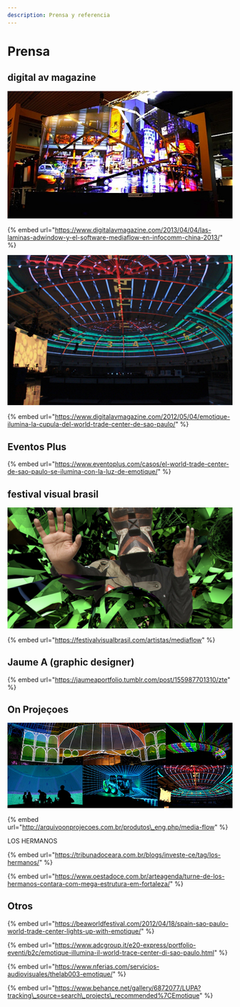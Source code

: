 ```yaml
---
description: Prensa y referencia
---
```


# Prensa

## digital av magazine

![](../../../.gitbook/assets/mf-prensa-china-2013.jpg)

{% embed url="https://www.digitalavmagazine.com/2013/04/04/las-laminas-adwindow-y-el-software-mediaflow-en-infocomm-china-2013/" %}

![](../../../.gitbook/assets/mf-2013-03-br-dome-world-trade-center.jpg)

{% embed url="https://www.digitalavmagazine.com/2012/05/04/emotique-ilumina-la-cupula-del-world-trade-center-de-sao-paulo/" %}

## Eventos Plus

{% embed url="https://www.eventoplus.com/casos/el-world-trade-center-de-sao-paulo-se-ilumina-con-la-luz-de-emotique/" %}



## festival visual brasil

![](../../../.gitbook/assets/mf-prensa-visual-brasil.png)

{% embed url="https://festivalvisualbrasil.com/artistas/mediaflow" %}

## Jaume A \(graphic designer\)

{% embed url="https://jaumeaportfolio.tumblr.com/post/155987701310/zte" %}

## On Projeçoes

![](../../../.gitbook/assets/mf-com-header-product.jpg)

{% embed url="http://arquivoonprojecoes.com.br/produtos\_eng.php/media-flow" %}

LOS HERMANOS

{% embed url="https://tribunadoceara.com.br/blogs/investe-ce/tag/los-hermanos/" %}

{% embed url="https://www.oestadoce.com.br/arteagenda/turne-de-los-hermanos-contara-com-mega-estrutura-em-fortaleza/" %}

## Otros

{% embed url="https://beaworldfestival.com/2012/04/18/spain-sao-paulo-world-trade-center-lights-up-with-emotique/" %}

{% embed url="https://www.adcgroup.it/e20-express/portfolio-eventi/b2c/emotique-illumina-il-world-trace-center-di-sao-paulo.html" %}

{% embed url="https://www.nferias.com/servicios-audiovisuales/thelab003-emotique/" %}

{% embed url="https://www.behance.net/gallery/6872077/LUPA?tracking\_source=search\_projects\_recommended%7CEmotique" %}



